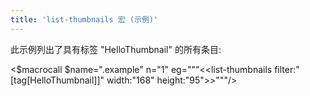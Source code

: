 ```yaml
---
title: 'list-thumbnails 宏 (示例)'
---
```


此示例列出了具有标签 "HelloThumbnail" 的所有条目:

<$macrocall $name=".example" n="1" eg="""<<list-thumbnails filter:"[tag[HelloThumbnail]]" width:"168" height:"95">>"""/>



